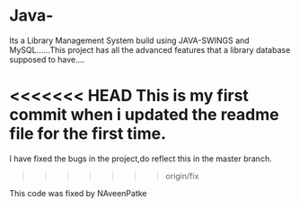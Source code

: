 # Java-
Its a Library Management System build using JAVA-SWINGS and MySQL......This project has all the advanced features that a library database supposed to have....

<<<<<<< HEAD
This is my first commit when i updated the readme file for the first time.
=======
I have fixed the bugs in the project,do reflect this in the master branch.
>>>>>>> origin/fix

This code was fixed by NAveenPatke
